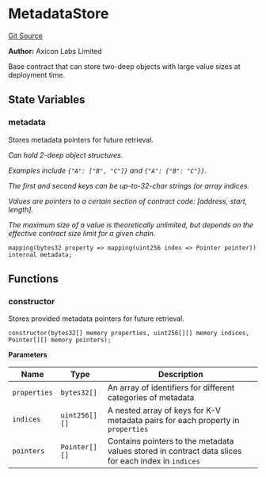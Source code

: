 # MetadataStore
[Git Source](https://github.com/panoptic-labs/panoptic-v1-core-private/blob/43b745d55cc99a535a2ac086cddc74a3b26c5fba/contracts/base/MetadataStore.sol)

**Author:**
Axicon Labs Limited

Base contract that can store two-deep objects with large value sizes at deployment time.


## State Variables
### metadata
Stores metadata pointers for future retrieval.

*Can hold 2-deep object structures.*

*Examples include `{"A": ["B", "C"]}` and `{"A": {"B": "C"}}`.*

*The first and second keys can be up-to-32-char strings (or array indices.*

*Values are pointers to a certain section of contract code: [address, start, length].*

*The maximum size of a value is theoretically unlimited, but depends on the effective contract size limit for a given chain.*


```solidity
mapping(bytes32 property => mapping(uint256 index => Pointer pointer)) internal metadata;
```


## Functions
### constructor

Stores provided metadata pointers for future retrieval.


```solidity
constructor(bytes32[] memory properties, uint256[][] memory indices, Pointer[][] memory pointers);
```
**Parameters**

|Name|Type|Description|
|----|----|-----------|
|`properties`|`bytes32[]`|An array of identifiers for different categories of metadata|
|`indices`|`uint256[][]`|A nested array of keys for K-V metadata pairs for each property in `properties`|
|`pointers`|`Pointer[][]`|Contains pointers to the metadata values stored in contract data slices for each index in `indices`|


